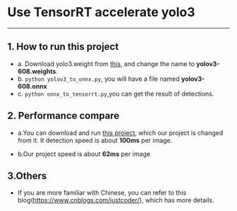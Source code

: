 # Use TensorRT accelerate yolo3
---
## 1. How to run this project
- a. Download yolo3.weight from [this](https://pjreddie.com/media/files/yolov3.weights), and change the name to **yolov3-608.weights**.
- b. `python yolov3_to_onnx.py`, you will have a file named **yolov3-608.onnx**
- c. `python onnx_to_tensorrt.py`,you can get the result of detections.

## 2. Performance compare
- a.You can download and run [this project](https://github.com/ayooshkathuria/pytorch-yolo-v3), which our project is changed from it.
It detection speed is about **100ms** per image.

- b.Our project speed is about **62ms** per image

## 3.Others
- If you are more familiar with Chinese, you can refer to this blog(https://www.cnblogs.com/justcoder/), which has more details.
